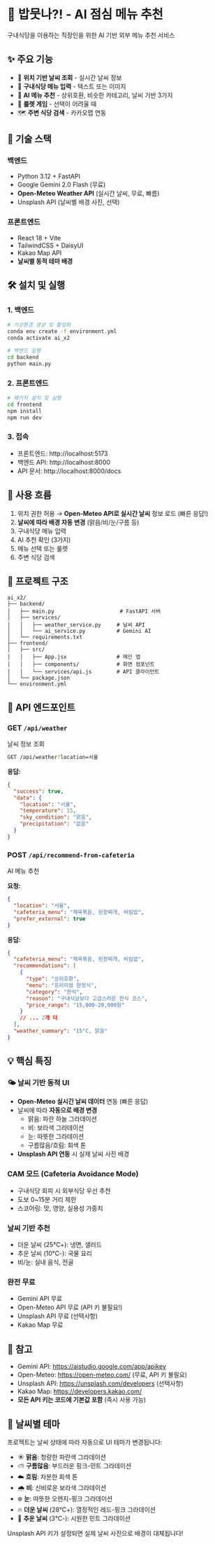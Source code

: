 # 🍱 밥뭇나?! - AI 점심 메뉴 추천

구내식당을 이용하는 직장인을 위한 AI 기반 외부 메뉴 추천 서비스

## ✨ 주요 기능

- 📍 **위치 기반 날씨 조회** - 실시간 날씨 정보
- 📝 **구내식당 메뉴 입력** - 텍스트 또는 이미지
- 🤖 **AI 메뉴 추천** - 상위호환, 비슷한 카테고리, 날씨 기반 3가지
- 🎰 **룰렛 게임** - 선택이 어려울 때
- 🗺️ **주변 식당 검색** - 카카오맵 연동

## 🚀 기술 스택

### 백엔드
- Python 3.12 + FastAPI
- Google Gemini 2.0 Flash (무료)
- **Open-Meteo Weather API** (실시간 날씨, 무료, 빠름)
- Unsplash API (날씨별 배경 사진, 선택)

### 프론트엔드
- React 18 + Vite
- TailwindCSS + DaisyUI
- Kakao Map API
- **날씨별 동적 테마 배경**

## 🛠️ 설치 및 실행

### 1. 백엔드
```bash
# 가상환경 생성 및 활성화
conda env create -f environment.yml
conda activate ai_x2

# 백엔드 실행
cd backend
python main.py
```

### 2. 프론트엔드
```bash
# 패키지 설치 및 실행
cd frontend
npm install
npm run dev
```

### 3. 접속
- 프론트엔드: http://localhost:5173
- 백엔드 API: http://localhost:8000
- API 문서: http://localhost:8000/docs

## 📱 사용 흐름

1. 위치 권한 허용 → **Open-Meteo API로 실시간 날씨** 정보 로드 (빠른 응답!)
2. **날씨에 따라 배경 자동 변경** (맑음/비/눈/구름 등)
3. 구내식당 메뉴 입력
4. AI 추천 확인 (3가지)
5. 메뉴 선택 또는 룰렛
6. 주변 식당 검색

## 📁 프로젝트 구조

```
ai_x2/
├── backend/
│   ├── main.py                     # FastAPI 서버
│   ├── services/
│   │   ├── weather_service.py     # 날씨 API
│   │   └── ai_service.py          # Gemini AI
│   └── requirements.txt
├── frontend/
│   ├── src/
│   │   ├── App.jsx                # 메인 앱
│   │   ├── components/            # 화면 컴포넌트
│   │   └── services/api.js        # API 클라이언트
│   └── package.json
└── environment.yml
```

## 🔧 API 엔드포인트

### GET `/api/weather`
날씨 정보 조회

```bash
GET /api/weather?location=서울
```

**응답:**
```json
{
  "success": true,
  "data": {
    "location": "서울",
    "temperature": 15,
    "sky_condition": "맑음",
    "precipitation": "없음"
  }
}
```

### POST `/api/recommend-from-cafeteria`
AI 메뉴 추천

**요청:**
```json
{
  "location": "서울",
  "cafeteria_menu": "제육볶음, 된장찌개, 비빔밥",
  "prefer_external": true
}
```

**응답:**
```json
{
  "cafeteria_menu": "제육볶음, 된장찌개, 비빔밥",
  "recommendations": [
    {
      "type": "상위호환",
      "menu": "프리미엄 한정식",
      "category": "한식",
      "reason": "구내식당보다 고급스러운 한식 코스",
      "price_range": "15,000-20,000원"
    }
    // ... 2개 더
  ],
  "weather_summary": "15°C, 맑음"
}
```

## 💡 핵심 특징

### 🌤️ 날씨 기반 동적 UI
- **Open-Meteo 실시간 날씨 데이터** 연동 (빠른 응답)
- 날씨에 따라 **자동으로 배경 변경**
  - 맑음: 파란 하늘 그라데이션
  - 비: 보라색 그라데이션
  - 눈: 따뜻한 그라데이션
  - 구름많음/흐림: 회색 톤
- **Unsplash API 연동** 시 실제 날씨 사진 배경

### CAM 모드 (Cafeteria Avoidance Mode)
- 구내식당 회피 시 외부식당 우선 추천
- 도보 0~15분 거리 제한
- 스코어링: 맛, 영양, 실용성 가중치

### 날씨 기반 추천
- 더운 날씨 (25℃+): 냉면, 샐러드
- 추운 날씨 (10℃-): 국물 요리
- 비/눈: 실내 음식, 전골

### 완전 무료
- Gemini API 무료
- Open-Meteo API 무료 (API 키 불필요!)
- Unsplash API 무료 (선택사항)
- Kakao Map 무료

## 📝 참고

- Gemini API: https://aistudio.google.com/app/apikey
- Open-Meteo: https://open-meteo.com/ (무료, API 키 불필요)
- Unsplash API: https://unsplash.com/developers (선택사항)
- Kakao Map: https://developers.kakao.com/
- **모든 API 키는 코드에 기본값 포함** (즉시 사용 가능)

## 🎨 날씨별 테마

프로젝트는 날씨 상태에 따라 자동으로 UI 테마가 변경됩니다:
- ☀️ **맑음**: 청량한 파란색 그라데이션
- ⛅ **구름많음**: 부드러운 핑크-민트 그라데이션  
- ☁️ **흐림**: 차분한 회색 톤
- 🌧️ **비**: 신비로운 보라색 그라데이션
- ❄️ **눈**: 따뜻한 오렌지-핑크 그라데이션
- 🔥 **더운 날씨** (28℃+): 열정적인 레드-핑크 그라데이션
- 🧊 **추운 날씨** (3℃-): 시원한 민트 그라데이션

Unsplash API 키가 설정되면 실제 날씨 사진으로 배경이 대체됩니다!
